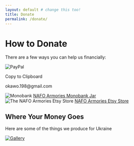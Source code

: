```yaml
---
layout: default # change this too!
title: Donate
permalink: /donate/
---
```


# How to Donate

There are a few ways you can help us financially:

<script>
    function copyToClipboard(text) {
      // Copy the text inside the text field
      navigator.clipboard.writeText(text);
    }
</script>

<div class="dono-elements">
    <div class="link" onClick="copyToClipboard('okawo.198@gmail.com')">
        <img src="{{ '/assets/images/paypal-logo-small.png' | relative_url }}" alt="PayPal">
        <div class="tooltip">
            <p class="tooltiptext">Copy to Clipboard</p>
            <p>
                okawo.198@gmail.com
            </p>
        </div>
    </div>
    <div class="link">
        <img src="{{ '/assets/images/monobank-logo-small.png' | relative_url }}" alt="Monobank">
        <a href="https://send.monobank.ua/jar/41VstyWxB9">
            NAFO Armories Monobank Jar
        </a>
    </div>
    <div class="link">
        <img src="{{ '/assets/images/etsy-logo-small.png' | relative_url }}" alt="The NAFO Armories Etsy Store">
        <a href="https://freeukraineco.etsy.com">
            NAFO Armories Etsy Store
        </a>
    </div>    
</div>

## Where Your Money Goes

Here are some of the things we produce for Ukraine

<div class="dono-img">
    <a href="{{ '/gallery/' | relative_url }}"><img src="{{ '/assets/images/gallery/donate.png' | relative_url }}" alt="Gallery"></a>
</div>